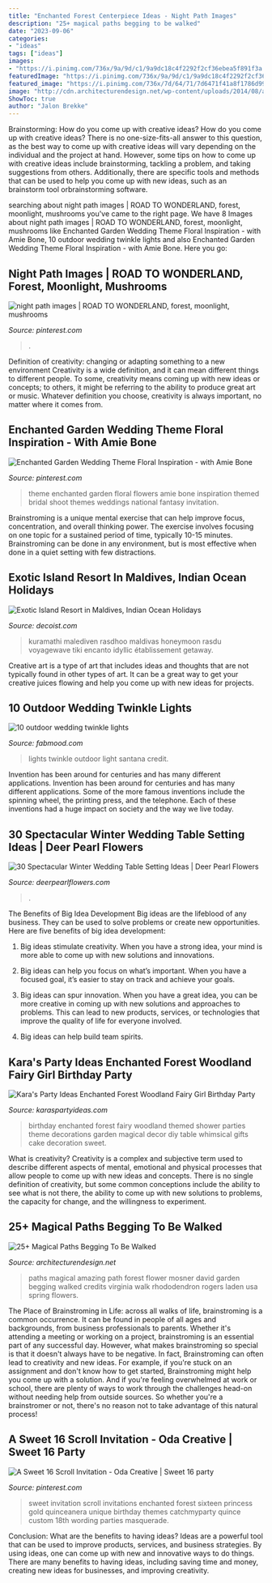 ```yaml
---
title: "Enchanted Forest Centerpiece Ideas - Night Path Images"
description: "25+ magical paths begging to be walked"
date: "2023-09-06"
categories:
- "ideas"
tags: ["ideas"]
images:
- "https://i.pinimg.com/736x/9a/9d/c1/9a9dc18c4f2292f2cf36ebea5f891f3a.jpg"
featuredImage: "https://i.pinimg.com/736x/9a/9d/c1/9a9dc18c4f2292f2cf36ebea5f891f3a.jpg"
featured_image: "https://i.pinimg.com/736x/7d/64/71/7d6471f41a8f1786d99f0f3df88a366a--scroll-invitation-sweet--parties.jpg"
image: "http://cdn.architecturendesign.net/wp-content/uploads/2014/08/amazing-paths-4.jpg"
ShowToc: true
author: "Jalon Brekke"
---
```



Brainstorming: How do you come up with creative ideas?
How do you come up with creative ideas?
There is no one-size-fits-all answer to this question, as the best way to come up with creative ideas will vary depending on the individual and the project at hand. However, some tips on how to come up with creative ideas include brainstorming, tackling a problem, and taking suggestions from others. Additionally, there are specific tools and methods that can be used to help you come up with new ideas, such as an brainstorm tool orbrainstorming software.

	

		
searching about night path images | ROAD TO WONDERLAND, forest, moonlight, mushrooms you've came to the right page. We have 8 Images about night path images | ROAD TO WONDERLAND, forest, moonlight, mushrooms like Enchanted Garden Wedding Theme Floral Inspiration - with Amie Bone, 10 outdoor wedding twinkle lights and also Enchanted Garden Wedding Theme Floral Inspiration - with Amie Bone. Here you go:
		
    
## Night Path Images | ROAD TO WONDERLAND, Forest, Moonlight, Mushrooms

<img loading=lazy src="https://i.pinimg.com/736x/85/cd/79/85cd79c5fa310f823be96f2979d88808--fantasy-landscape-fantasy-art.jpg" onerror="this.onerror=null;this.src='https://tse1.mm.bing.net/th?id=OIP.YJwaMUiEiySHvUe1EkV2_gEsDd&amp;pid=15.1';" alt="night path images | ROAD TO WONDERLAND, forest, moonlight, mushrooms">

_Source: pinterest.com_

>. 

	

Definition of creativity: changing or adapting something to a new environment
Creativity is a wide definition, and it can mean different things to different people. To some, creativity means coming up with new ideas or concepts; to others, it might be referring to the ability to produce great art or music. Whatever definition you choose, creativity is always important, no matter where it comes from.

    
## Enchanted Garden Wedding Theme Floral Inspiration - With Amie Bone

<img loading=lazy src="https://i.pinimg.com/736x/9a/9d/c1/9a9dc18c4f2292f2cf36ebea5f891f3a.jpg" onerror="this.onerror=null;this.src='https://tse2.mm.bing.net/th?id=OIP.VbPbuo1n3YzgaxtAtqAtFwHaLH&amp;pid=15.1';" alt="Enchanted Garden Wedding Theme Floral Inspiration - with Amie Bone">

_Source: pinterest.com_

>theme enchanted garden floral flowers amie bone inspiration themed bridal shoot themes weddings national fantasy invitation. 

	

Brainstroming is a unique mental exercise that can help improve focus, concentration, and overall thinking power. The exercise involves focusing on one topic for a sustained period of time, typically 10-15 minutes. Brainstroming can be done in any environment, but is most effective when done in a quiet setting with few distractions.

    
## Exotic Island Resort In Maldives, Indian Ocean Holidays

<img loading=lazy src="https://cdn.decoist.com/wp-content/uploads/2014/07/Lovely-lantern-style-lighting-takes-over-at-the-resort-after-sunset.jpg" onerror="this.onerror=null;this.src='https://tse3.mm.bing.net/th?id=OIP.ABtAZGZSg5TansLbiZkipAHaE7&amp;pid=15.1';" alt="Exotic Island Resort in Maldives, Indian Ocean Holidays">

_Source: decoist.com_

>kuramathi malediven rasdhoo maldivas honeymoon rasdu voyagewave tiki encanto idyllic établissement getaway. 

	

Creative art is a type of art that includes ideas and thoughts that are not typically found in other types of art. It can be a great way to get your creative juices flowing and help you come up with new ideas for projects.

    
## 10 Outdoor Wedding Twinkle Lights

<img loading=lazy src="http://www.fabmood.com/wp-content/uploads/2014/11/113.jpg" onerror="this.onerror=null;this.src='https://tse2.mm.bing.net/th?id=OIP.y0dNtOy_U_06LxC9FgHgjAHaLH&amp;pid=15.1';" alt="10 outdoor wedding twinkle lights">

_Source: fabmood.com_

>lights twinkle outdoor light santana credit. 

	

Invention has been around for centuries and has many different applications.
Invention has been around for centuries and has many different applications. Some of the more famous inventions include the spinning wheel, the printing press, and the telephone. Each of these inventions had a huge impact on society and the way we live today.

    
## 30 Spectacular Winter Wedding Table Setting Ideas | Deer Pearl Flowers

<img loading=lazy src="https://www.deerpearlflowers.com/wp-content/uploads/2015/09/Rustic-Elegant-Winter-Wood-Table.jpg" onerror="this.onerror=null;this.src='https://tse4.mm.bing.net/th?id=OIP._iKS5lhCAmYxm3ZZFs7pqwHaKG&amp;pid=15.1';" alt="30 Spectacular Winter Wedding Table Setting Ideas | Deer Pearl Flowers">

_Source: deerpearlflowers.com_

>. 

	

The Benefits of Big Idea Development
Big ideas are the lifeblood of any business. They can be used to solve problems or create new opportunities. Here are five benefits of big idea development:
1. Big ideas stimulate creativity. When you have a strong idea, your mind is more able to come up with new solutions and innovations.

2. Big ideas can help you focus on what’s important. When you have a focused goal, it’s easier to stay on track and achieve your goals.

3. Big ideas can spur innovation. When you have a great idea, you can be more creative in coming up with new solutions and approaches to problems. This can lead to new products, services, or technologies that improve the quality of life for everyone involved.

4. Big ideas can help build team spirits.

    
## Kara&#039;s Party Ideas Enchanted Forest Woodland Fairy Girl Birthday Party

<img loading=lazy src="https://karaspartyideas.com/wp-content/uploads/2013/06/549388_482890398437053_787478446_n_600x900.jpg" onerror="this.onerror=null;this.src='https://tse2.mm.bing.net/th?id=OIP.5uyfp-e3JATeWc8eK-iXBgHaLH&amp;pid=15.1';" alt="Kara&#039;s Party Ideas Enchanted Forest Woodland Fairy Girl Birthday Party">

_Source: karaspartyideas.com_

>birthday enchanted forest fairy woodland themed shower parties theme decorations garden magical decor diy table whimsical gifts cake decoration sweet. 

	

What is creativity?
Creativity is a complex and subjective term used to describe different aspects of mental, emotional and physical processes that allow people to come up with new ideas and concepts. There is no single definition of creativity, but some common conceptions include the ability to see what is not there, the ability to come up with new solutions to problems, the capacity for change, and the willingness to experiment.

    
## 25+ Magical Paths Begging To Be Walked

<img loading=lazy src="http://cdn.architecturendesign.net/wp-content/uploads/2014/08/amazing-paths-4.jpg" onerror="this.onerror=null;this.src='https://tse4.mm.bing.net/th?id=OIP.-Wpx0dS7Rlk5H8ASXKbMbQHaLJ&amp;pid=15.1';" alt="25+ Magical Paths Begging To Be Walked">

_Source: architecturendesign.net_

>paths magical amazing path forest flower mosner david garden begging walked credits virginia walk rhododendron rogers laden usa spring flowers. 

	

The Place of Brainstroming in Life:
across all walks of life, brainstroming is a common occurrence. It can be found in people of all ages and backgrounds, from business professionals to parents. Whether it's attending a meeting or working on a project, brainstroming is an essential part of any successful day. However, what makes brainstroming so special is that it doesn't always have to be negative. In fact, Brainstroming can often lead to creativity and new ideas. For example, if you're stuck on an assignment and don't know how to get started, Brainstroming might help you come up with a solution. And if you're feeling overwhelmed at work or school, there are plenty of ways to work through the challenges head-on without needing help from outside sources. So whether you're a brainstromer or not, there's no reason not to take advantage of this natural process!

    
## A Sweet 16 Scroll Invitation - Oda Creative | Sweet 16 Party

<img loading=lazy src="https://i.pinimg.com/736x/7d/64/71/7d6471f41a8f1786d99f0f3df88a366a--scroll-invitation-sweet--parties.jpg" onerror="this.onerror=null;this.src='https://tse4.mm.bing.net/th?id=OIP.9Xx-PWG1azA2r6fy6CDBvQHaLH&amp;pid=15.1';" alt="A Sweet 16 Scroll Invitation - Oda Creative | Sweet 16 party">

_Source: pinterest.com_

>sweet invitation scroll invitations enchanted forest sixteen princess gold quinceanera unique birthday themes catchmyparty quince custom 18th wording parties masquerade. 

	

Conclusion: What are the benefits to having ideas?
Ideas are a powerful tool that can be used to improve products, services, and business strategies. By using ideas, one can come up with new and innovative ways to do things. There are many benefits to having ideas, including saving time and money, creating new ideas for businesses, and improving creativity.

